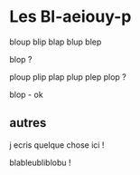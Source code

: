 # Les Bl-aeiouy-p

bloup
blip
blap
blup
blep

blop ?


ploup
plip
plap
plup
plep
plop ?

blop - ok

## autres

j ecris quelque chose ici !

blableubliblobu !


